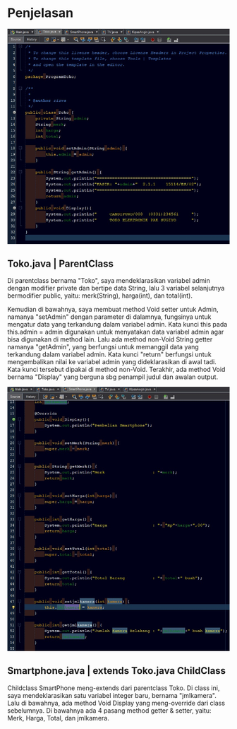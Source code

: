 # Penjelasan
![alt text](https://github.com/RizwandaaK/ProgramToko-InheritEnkap/blob/master/codingan%20Toko.jpeg?raw=true)
## Toko.java | ParentClass
Di parentclass bernama "Toko", saya mendeklarasikan variabel admin dengan modifier private dan bertipe data String, lalu 3 variabel selanjutnya bermodifier public, 
yaitu: merk(String), harga(int), dan total(int). 

Kemudian di bawahnya, saya membuat method Void setter untuk Admin, namanya "setAdmin" dengan parameter di dalamnya, fungsinya untuk mengatur data yang terkandung dalam variabel admin. Kata kunci this pada this.admin = admin digunakan untuk menyatakan data variabel admin agar bisa digunakan di method lain. Lalu ada method non-Void String getter namanya "getAdmin", yang berfungsi untuk memanggil data yang terkandung dalam variabel admin. Kata kunci "return" berfungsi untuk mengembalikan nilai ke variabel admin yang dideklarasikan di awal tadi. Kata kunci tersebut dipakai di method non-Void. Terakhir, ada method Void bernama "Display" yang berguna sbg penampil judul dan awalan output.

![alt text](https://github.com/RizwandaaK/ProgramToko-InheritEnkap/blob/master/codingan%20Smartphone.jpeg?raw=true)
## Smartphone.java | extends Toko.java ChildClass
Childclass SmartPhone meng-extends dari parentclass Toko. Di class ini, saya mendeklarasikan satu variabel integer baru, bernama "jmlkamera". Lalu di bawahnya, ada method Void Display yang meng-override dari class sebelumnya. Di bawahnya ada 4 pasang method getter & setter, yaitu: Merk, Harga, Total, dan jmlkamera.
